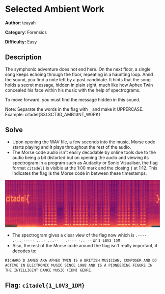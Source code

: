 # Selected Ambient Work


**Author**: teayah 

**Category**: Forensics

**Difficulty:** Easy


## Description

The symphonic adventure does not end here. On the next floor, a single song keeps echoing through the floor, repeating in a haunting loop. Amid the sound, you find a note left by a past candidate. It hints that the song holds a secret message, hidden in plain sight, much like how Aphex Twin concealed his face within his music with the help of spectrograms.

To move forward, you must find the message hidden in this sound. 

Note: Separate the words in the flag with _ and make it UPPERCASE. Example: citadel{S3L3CT3D_AMB13NT_W0RK}



## Solve

- Upon opening the WAV file, a few seconds into the music, Morse code starts playing and it plays throughout the rest of the audio.
- The Morse code audio isn't easily decodable by online tools due to the audio being a bit distorted but on opening the audio and viewing its spectrogram in a program such as Audacity or Sonic Visualiser, the flag format `citadel{` is visible at the 1:00 mark and the closing `}` at 1:12. This indicates the flag is the Morse code in between these timestamps.

![spectrogram.png](spectrogram.png)

- The spectrogram gives a clear view of the flag now which is `.----   .-.. ----- ...- ...--   .---- -.. --` or `1 L0V3 1DM`
- Also, the rest of the Morse code around the flag isn't really important, it decodes to:
```
RICHARD D JAMES AKA APHEX TWIN IS A BRITISH MUSICIAN, COMPOSER AND DJ ACTIVE IN ELECTRONIC MUSIC SINCE 1988 AND IS A PIONEERING FIGURE IN THE INTELLIGENT DANCE MUSIC (IDM) GENRE.
```

## Flag: `citadel{1_L0V3_1DM}`


